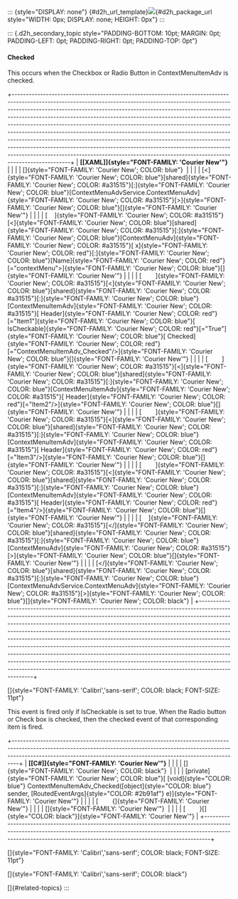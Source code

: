 ::: {style="DISPLAY: none"}
[](ms-xhelp:///?Id=d2h_url_template){#d2h_url_template}![](!package_url!){#d2h_package_url style="WIDTH: 0px; DISPLAY: none; HEIGHT: 0px"}
:::

::: {.d2h_secondary_topic style="PADDING-BOTTOM: 10pt; MARGIN: 0pt; PADDING-LEFT: 0pt; PADDING-RIGHT: 0pt; PADDING-TOP: 0pt"}
#### Checked

This occurs when the Checkbox or Radio Button in ContextMenuItemAdv is checked.

+--------------------------------------------------------------------------------------------------------------------------------------------------------------------------------------------------------------------------------------------------------------------------------------------------------------------------------------------------------------------------------------------------------------------------------------------------------------------------------------------------------------------------------------------------------------------------------------------------------------------------------------------------------------------------------------------------------------------------------------------------+
| **[\[XAML\]]{style="FONT-FAMILY: 'Courier New'"}**                                                                                                                                                                                                                                                                                                                                                                                                                                                                                                                                                                                                                                                                                               |
|                                                                                                                                                                                                                                                                                                                                                                                                                                                                                                                                                                                                                                                                                                                                                  |
| []{style="FONT-FAMILY: 'Courier New'; COLOR: blue"}                                                                                                                                                                                                                                                                                                                                                                                                                                                                                                                                                                                                                                                                                              |
|                                                                                                                                                                                                                                                                                                                                                                                                                                                                                                                                                                                                                                                                                                                                                  |
| [\<]{style="FONT-FAMILY: 'Courier New'; COLOR: blue"}[shared]{style="FONT-FAMILY: 'Courier New'; COLOR: #a31515"}[:]{style="FONT-FAMILY: 'Courier New'; COLOR: blue"}[ContextMenuAdvService.ContextMenuAdv]{style="FONT-FAMILY: 'Courier New'; COLOR: #a31515"}[\>]{style="FONT-FAMILY: 'Courier New'; COLOR: blue"}[]{style="FONT-FAMILY: 'Courier New'"}                                                                                                                                                                                                                                                                                                                                                                                       |
|                                                                                                                                                                                                                                                                                                                                                                                                                                                                                                                                                                                                                                                                                                                                                  |
| [    ]{style="FONT-FAMILY: 'Courier New'; COLOR: #a31515"}[\<]{style="FONT-FAMILY: 'Courier New'; COLOR: blue"}[shared]{style="FONT-FAMILY: 'Courier New'; COLOR: #a31515"}[:]{style="FONT-FAMILY: 'Courier New'; COLOR: blue"}[ContextMenuAdv]{style="FONT-FAMILY: 'Courier New'; COLOR: #a31515"}[ x]{style="FONT-FAMILY: 'Courier New'; COLOR: red"}[:]{style="FONT-FAMILY: 'Courier New'; COLOR: blue"}[Name]{style="FONT-FAMILY: 'Courier New'; COLOR: red"}[=\"contextMenu\"\>]{style="FONT-FAMILY: 'Courier New'; COLOR: blue"}[]{style="FONT-FAMILY: 'Courier New'"}                                                                                                                                                                     |
|                                                                                                                                                                                                                                                                                                                                                                                                                                                                                                                                                                                                                                                                                                                                                  |
| [        ]{style="FONT-FAMILY: 'Courier New'; COLOR: #a31515"}[\<]{style="FONT-FAMILY: 'Courier New'; COLOR: blue"}[shared]{style="FONT-FAMILY: 'Courier New'; COLOR: #a31515"}[:]{style="FONT-FAMILY: 'Courier New'; COLOR: blue"}[ContextMenuItemAdv]{style="FONT-FAMILY: 'Courier New'; COLOR: #a31515"}[ Header]{style="FONT-FAMILY: 'Courier New'; COLOR: red"}[=\"Item1\"]{style="FONT-FAMILY: 'Courier New'; COLOR: blue"}[ IsCheckable]{style="FONT-FAMILY: 'Courier New'; COLOR: red"}[=\"True\"]{style="FONT-FAMILY: 'Courier New'; COLOR: blue"}[ Checked]{style="FONT-FAMILY: 'Courier New'; COLOR: red"}[=\"ContextMenuItemAdv_Checked\"/\>]{style="FONT-FAMILY: 'Courier New'; COLOR: blue"}[]{style="FONT-FAMILY: 'Courier New'"} |
|                                                                                                                                                                                                                                                                                                                                                                                                                                                                                                                                                                                                                                                                                                                                                  |
| [        ]{style="FONT-FAMILY: 'Courier New'; COLOR: #a31515"}[\<]{style="FONT-FAMILY: 'Courier New'; COLOR: blue"}[shared]{style="FONT-FAMILY: 'Courier New'; COLOR: #a31515"}[:]{style="FONT-FAMILY: 'Courier New'; COLOR: blue"}[ContextMenuItemAdv]{style="FONT-FAMILY: 'Courier New'; COLOR: #a31515"}[ Header]{style="FONT-FAMILY: 'Courier New'; COLOR: red"}[=\"Item2\"/\>]{style="FONT-FAMILY: 'Courier New'; COLOR: blue"}[]{style="FONT-FAMILY: 'Courier New'"}                                                                                                                                                                                                                                                                       |
|                                                                                                                                                                                                                                                                                                                                                                                                                                                                                                                                                                                                                                                                                                                                                  |
| [        ]{style="FONT-FAMILY: 'Courier New'; COLOR: #a31515"}[\<]{style="FONT-FAMILY: 'Courier New'; COLOR: blue"}[shared]{style="FONT-FAMILY: 'Courier New'; COLOR: #a31515"}[:]{style="FONT-FAMILY: 'Courier New'; COLOR: blue"}[ContextMenuItemAdv]{style="FONT-FAMILY: 'Courier New'; COLOR: #a31515"}[ Header]{style="FONT-FAMILY: 'Courier New'; COLOR: red"}[=\"Item3\"/\>]{style="FONT-FAMILY: 'Courier New'; COLOR: blue"}[]{style="FONT-FAMILY: 'Courier New'"}                                                                                                                                                                                                                                                                       |
|                                                                                                                                                                                                                                                                                                                                                                                                                                                                                                                                                                                                                                                                                                                                                  |
| [        ]{style="FONT-FAMILY: 'Courier New'; COLOR: #a31515"}[\<]{style="FONT-FAMILY: 'Courier New'; COLOR: blue"}[shared]{style="FONT-FAMILY: 'Courier New'; COLOR: #a31515"}[:]{style="FONT-FAMILY: 'Courier New'; COLOR: blue"}[ContextMenuItemAdv]{style="FONT-FAMILY: 'Courier New'; COLOR: #a31515"}[ Header]{style="FONT-FAMILY: 'Courier New'; COLOR: red"}[=\"Item4\"/\>]{style="FONT-FAMILY: 'Courier New'; COLOR: blue"}[]{style="FONT-FAMILY: 'Courier New'"}                                                                                                                                                                                                                                                                       |
|                                                                                                                                                                                                                                                                                                                                                                                                                                                                                                                                                                                                                                                                                                                                                  |
| [    ]{style="FONT-FAMILY: 'Courier New'; COLOR: #a31515"}[\</]{style="FONT-FAMILY: 'Courier New'; COLOR: blue"}[shared]{style="FONT-FAMILY: 'Courier New'; COLOR: #a31515"}[:]{style="FONT-FAMILY: 'Courier New'; COLOR: blue"}[ContextMenuAdv]{style="FONT-FAMILY: 'Courier New'; COLOR: #a31515"}[\>]{style="FONT-FAMILY: 'Courier New'; COLOR: blue"}[]{style="FONT-FAMILY: 'Courier New'"}                                                                                                                                                                                                                                                                                                                                                  |
|                                                                                                                                                                                                                                                                                                                                                                                                                                                                                                                                                                                                                                                                                                                                                  |
| [\</]{style="FONT-FAMILY: 'Courier New'; COLOR: blue"}[shared]{style="FONT-FAMILY: 'Courier New'; COLOR: #a31515"}[:]{style="FONT-FAMILY: 'Courier New'; COLOR: blue"}[ContextMenuAdvService.ContextMenuAdv]{style="FONT-FAMILY: 'Courier New'; COLOR: #a31515"}[\>]{style="FONT-FAMILY: 'Courier New'; COLOR: blue"}[]{style="FONT-FAMILY: 'Courier New'; COLOR: black"}                                                                                                                                                                                                                                                                                                                                                                        |
+--------------------------------------------------------------------------------------------------------------------------------------------------------------------------------------------------------------------------------------------------------------------------------------------------------------------------------------------------------------------------------------------------------------------------------------------------------------------------------------------------------------------------------------------------------------------------------------------------------------------------------------------------------------------------------------------------------------------------------------------------+

[]{style="FONT-FAMILY: 'Calibri','sans-serif'; COLOR: black; FONT-SIZE: 11pt"} 

This event is fired only if IsCheckable is set to true. When the Radio button or Check box is checked, then the checked event of that corresponding item is fired.

+--------------------------------------------------------------------------------------------------------------------------------------------------------------------------------------------------------------------------------------------+
| **[\[C#\]]{style="FONT-FAMILY: 'Courier New'"}**                                                                                                                                                                                           |
|                                                                                                                                                                                                                                            |
| []{style="FONT-FAMILY: 'Courier New'; COLOR: black"}                                                                                                                                                                                       |
|                                                                                                                                                                                                                                            |
| [private]{style="FONT-FAMILY: 'Courier New'; COLOR: blue"}[ [void]{style="COLOR: blue"} ContextMenuItemAdv_Checked([object]{style="COLOR: blue"} sender, [RoutedEventArgs]{style="COLOR: #2b91af"} e)]{style="FONT-FAMILY: 'Courier New'"} |
|                                                                                                                                                                                                                                            |
| [        {]{style="FONT-FAMILY: 'Courier New'"}                                                                                                                                                                                            |
|                                                                                                                                                                                                                                            |
| []{style="FONT-FAMILY: 'Courier New'"}                                                                                                                                                                                                     |
|                                                                                                                                                                                                                                            |
| [        }[]{style="COLOR: black"}]{style="FONT-FAMILY: 'Courier New'"}                                                                                                                                                                    |
+--------------------------------------------------------------------------------------------------------------------------------------------------------------------------------------------------------------------------------------------+

[]{style="FONT-FAMILY: 'Calibri','sans-serif'; COLOR: black; FONT-SIZE: 11pt"} 

[]{style="FONT-FAMILY: 'Calibri','sans-serif'; COLOR: black"} 

[]{#related-topics}
:::
